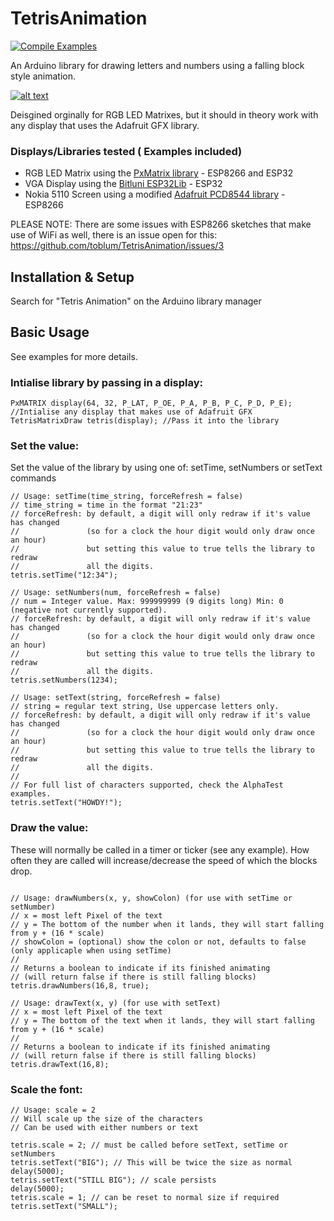 # TetrisAnimation
[![Compile Examples](https://github.com/toblum/TetrisAnimation/workflows/Compile%20Examples/badge.svg)](https://github.com/toblum/TetrisAnimation/actions?workflow=Compile+Examples)

An Arduino library for drawing letters and numbers using a falling block style animation.

[![alt text](https://j.gifs.com/6RvBDl.gif "Tetris clock animation")](https://youtu.be/BGmjvfqf_0U)

Deisgined orginally for RGB LED Matrixes, but it should in theory work with any display that uses the Adafruit GFX library.

### Displays/Libraries tested ( Examples included)
- RGB LED Matrix using the [PxMatrix library](https://github.com/2dom/PxMatrix/) - ESP8266 and ESP32
- VGA Display using the [Bitluni ESP32Lib](https://github.com/bitluni/ESP32Lib) - ESP32
- Nokia 5110 Screen using a modified [Adafruit PCD8544 library](https://github.com/bbx10/Adafruit-PCD8544-Nokia-5110-LCD-library/tree/esp8266) - ESP8266

PLEASE NOTE: There are some issues with ESP8266 sketches that make use of WiFi as well, there is an issue open for this: https://github.com/toblum/TetrisAnimation/issues/3

## Installation & Setup

Search for "Tetris Animation" on the Arduino library manager

## Basic Usage

See examples for more details.

### Intialise library by passing in a display:

```
PxMATRIX display(64, 32, P_LAT, P_OE, P_A, P_B, P_C, P_D, P_E); //Intialise any display that makes use of Adafruit GFX
TetrisMatrixDraw tetris(display); //Pass it into the library

```

### Set the value:

Set the value of the library by using one of: setTime, setNumbers or setText commands

```
// Usage: setTime(time_string, forceRefresh = false)
// time_string = time in the format "21:23"
// forceRefresh: by default, a digit will only redraw if it's value has changed
//               (so for a clock the hour digit would only draw once an hour)
//               but setting this value to true tells the library to redraw
//               all the digits.  
tetris.setTime("12:34");

// Usage: setNumbers(num, forceRefresh = false)
// num = Integer value. Max: 999999999 (9 digits long) Min: 0 (negative not currently supported).
// forceRefresh: by default, a digit will only redraw if it's value has changed
//               (so for a clock the hour digit would only draw once an hour)
//               but setting this value to true tells the library to redraw
//               all the digits.  
tetris.setNumbers(1234);

// Usage: setText(string, forceRefresh = false)
// string = regular text string, Use uppercase letters only.
// forceRefresh: by default, a digit will only redraw if it's value has changed
//               (so for a clock the hour digit would only draw once an hour)
//               but setting this value to true tells the library to redraw
//               all the digits.
//
// For full list of characters supported, check the AlphaTest examples.
tetris.setText("HOWDY!");

```

### Draw the value:

These will normally be called in a timer or ticker (see any example). How often they are called will increase/decrease the speed of which the blocks drop.

```

// Usage: drawNumbers(x, y, showColon) (for use with setTime or setNumber)
// x = most left Pixel of the text 
// y = The bottom of the number when it lands, they will start falling from y + (16 * scale)
// showColon = (optional) show the colon or not, defaults to false (only applicaple when using setTime)
//
// Returns a boolean to indicate if its finished animating
// (will return false if there is still falling blocks)
tetris.drawNumbers(16,8, true);

// Usage: drawText(x, y) (for use with setText)
// x = most left Pixel of the text 
// y = The bottom of the text when it lands, they will start falling from y + (16 * scale)
//
// Returns a boolean to indicate if its finished animating
// (will return false if there is still falling blocks)
tetris.drawText(16,8);

```

### Scale the font:

```
// Usage: scale = 2
// Will scale up the size of the characters
// Can be used with either numbers or text 

tetris.scale = 2; // must be called before setText, setTime or setNumbers
tetris.setText("BIG"); // This will be twice the size as normal
delay(5000);
tetris.setText("STILL BIG"); // scale persists
delay(5000);
tetris.scale = 1; // can be reset to normal size if required
tetris.setText("SMALL");
```
